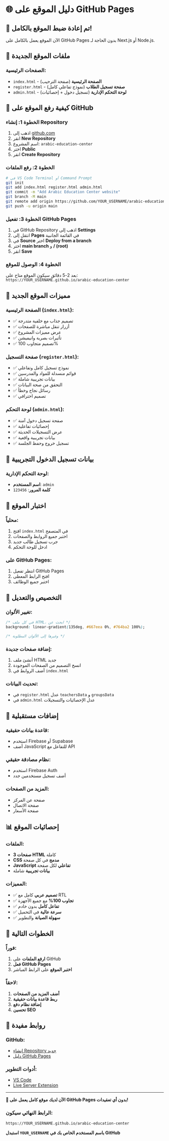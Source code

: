 # 🌐 دليل الموقع على GitHub Pages

## 🎉 تم إعادة ضبط الموقع بالكامل!

الآن الموقع يعمل بالكامل على GitHub Pages بدون الحاجة لـ Next.js أو Node.js.

## 📁 ملفات الموقع الجديدة

### الصفحات الرئيسية:
- `index.html` - **الصفحة الرئيسية** (صفحة الترحيب)
- `register.html` - **صفحة تسجيل الطلاب** (نموذج تفاعلي كامل)
- `admin.html` - **لوحة التحكم الإدارية** (تسجيل دخول + إحصائيات)

## 🚀 كيفية رفع الموقع على GitHub

### الخطوة 1: إنشاء Repository
1. اذهب إلى [github.com](https://github.com)
2. انقر **New Repository**
3. اسم المشروع: `arabic-education-center`
4. اختر **Public**
5. انقر **Create Repository**

### الخطوة 2: رفع الملفات
```bash
# في VS Code Terminal أو Command Prompt
git init
git add index.html register.html admin.html
git commit -m "Add Arabic Education Center website"
git branch -M main
git remote add origin https://github.com/YOUR_USERNAME/arabic-education-center.git
git push -u origin main
```

### الخطوة 3: تفعيل GitHub Pages
1. في GitHub Repository اذهب إلى **Settings**
2. انتقل إلى **Pages** في القائمة الجانبية
3. في **Source** اختر **Deploy from a branch**
4. اختر **main branch** و **/ (root)**
5. انقر **Save**

### الخطوة 4: الوصول للموقع
بعد 2-5 دقائق سيكون الموقع متاح على:
`https://YOUR_USERNAME.github.io/arabic-education-center`

## 🎯 مميزات الموقع الجديد

### الصفحة الرئيسية (`index.html`):
- ✅ تصميم جذاب مع خلفية متدرجة
- ✅ أزرار تنقل مباشرة للصفحات
- ✅ عرض مميزات المشروع
- ✅ تأثيرات بصرية وانيميشن
- ✅ تصميم متجاوب 100%

### صفحة التسجيل (`register.html`):
- ✅ نموذج تسجيل كامل وتفاعلي
- ✅ قوائم منسدلة للمواد والمدرسين
- ✅ بيانات تجريبية شاملة
- ✅ التحقق من صحة البيانات
- ✅ رسائل نجاح وخطأ
- ✅ تصميم احترافي

### لوحة التحكم (`admin.html`):
- ✅ صفحة تسجيل دخول آمنة
- ✅ إحصائيات تفاعلية
- ✅ عرض التسجيلات الحديثة
- ✅ بيانات تجريبية واقعية
- ✅ تسجيل خروج وحفظ الجلسة

## 🔐 بيانات تسجيل الدخول التجريبية

### لوحة التحكم الإدارية:
- **اسم المستخدم**: `admin`
- **كلمة المرور**: `123456`

## 📱 اختبار الموقع

### محلياً:
1. افتح `index.html` في المتصفح
2. اختبر جميع الروابط والصفحات
3. جرب تسجيل طالب جديد
4. ادخل للوحة التحكم

### على GitHub Pages:
1. انتظر تفعيل GitHub Pages
2. افتح الرابط المعطى
3. اختبر جميع الوظائف

## 🎨 التخصيص والتعديل

### تغيير الألوان:
```css
/* في كل ملف HTML، ابحث عن */
background: linear-gradient(135deg, #667eea 0%, #764ba2 100%);

/* وغيرها إلى الألوان المطلوبة */
```

### إضافة صفحات جديدة:
1. أنشئ ملف HTML جديد
2. انسخ التصميم من الصفحات الموجودة
3. أضف الروابط في `index.html`

### تحديث البيانات:
- في `register.html` عدل `teachersData` و `groupsData`
- في `admin.html` عدل الإحصائيات والتسجيلات

## 🔧 إضافات مستقبلية

### قاعدة بيانات حقيقية:
- استخدم Firebase أو Supabase
- أضف JavaScript للتفاعل مع API

### نظام مصادقة حقيقي:
- استخدم Firebase Auth
- أضف تسجيل مستخدمين جدد

### المزيد من الصفحات:
- صفحة عن المركز
- صفحة الاتصال
- صفحة الأسعار

## 📊 إحصائيات الموقع

### الملفات:
- **3 صفحات HTML** كاملة
- **CSS مدمج** في كل صفحة
- **JavaScript تفاعلي** لكل صفحة
- **بيانات تجريبية** شاملة

### المميزات:
- ✅ **تصميم عربي** كامل مع RTL
- ✅ **تجاوب 100%** مع جميع الأجهزة
- ✅ **تفاعل كامل** بدون خادم
- ✅ **سرعة عالية** في التحميل
- ✅ **سهولة الصيانة** والتطوير

## 🎯 الخطوات التالية

### فوراً:
1. **ارفع الملفات** على GitHub
2. **فعل GitHub Pages**
3. **اختبر الموقع** على الرابط المباشر

### لاحقاً:
1. **أضف المزيد من الصفحات**
2. **ربط قاعدة بيانات حقيقية**
3. **إضافة نظام دفع**
4. **تحسين SEO**

## 🔗 روابط مفيدة

### GitHub:
- [إنشاء Repository جديد](https://github.com/new)
- [دليل GitHub Pages](https://pages.github.com/)

### أدوات التطوير:
- [VS Code](https://code.visualstudio.com/)
- [Live Server Extension](https://marketplace.visualstudio.com/items?itemName=ritwickdey.LiveServer)

---

**🎉 الآن لديك موقع كامل يعمل على GitHub Pages بدون أي تعقيدات!**

### الرابط النهائي سيكون:
`https://YOUR_USERNAME.github.io/arabic-education-center`

**استبدل `YOUR_USERNAME` باسم المستخدم الخاص بك في GitHub**
